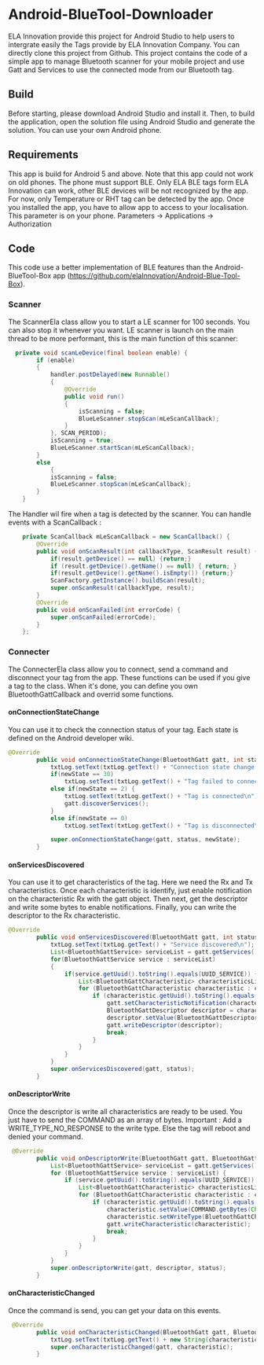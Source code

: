 # Android-BlueTool-Downloader
ELA Innovation provide this project for Android Studio to help users to intergrate easily the Tags provide by ELA Innovation Company. You can directly clone this project from Github. This project contains the code of a simple app to manage Bluetooth scanner for your mobile project and use Gatt and Services to use the connected mode from our Bluetooth tag.

## Build
Before starting, please download Android Studio and install it. Then, to build the application, open the solution file using Android Studio and generate the solution. You can use your own Android phone.

## Requirements
This app is build for Android 5 and above. Note that this app could not work on old phones. The phone must support BLE. Only ELA BLE tags form ELA Innovation can work, other BLE devices will be not recognized by the app. For now, only Temperature or RHT tag can be detected by the app.
Once you installed the app, you have to allow app to access to your localisation. This parameter is on your phone. Parameters -> Applications -> Authorization

## Code
This code use a better implementation of BLE features than the Android-BlueTool-Box app (https://github.com/elaInnovation/Android-Blue-Tool-Box).

### Scanner
The ScannerEla class allow you to start a LE scanner for 100 seconds. You can also stop it whenever you want. LE scanner is launch on the main thread to be more performant, this is the main function of this scanner: 
```java
  private void scanLeDevice(final boolean enable) {
        if (enable)
        {
            handler.postDelayed(new Runnable()
            {
                @Override
                public void run()
                {
                    isScanning = false;
                    BlueLeScanner.stopScan(mLeScanCallback);
                }
            }, SCAN_PERIOD);
            isScanning = true;
            BlueLeScanner.startScan(mLeScanCallback);
        }
        else
            {
            isScanning = false;
            BlueLeScanner.stopScan(mLeScanCallback);
        }
    }
```
The Handler wil fire when a tag is detected by the scanner. You can handle events with a ScanCallback :
```java
    private ScanCallback mLeScanCallback = new ScanCallback() {
        @Override
        public void onScanResult(int callbackType, ScanResult result) {
            if(result.getDevice() == null) {return;}
            if (result.getDevice().getName() == null) { return; }
            if(result.getDevice().getName().isEmpty()) {return;}
            ScanFactory.getInstance().buildScan(result);
            super.onScanResult(callbackType, result);
        }
        @Override
        public void onScanFailed(int errorCode) {
            super.onScanFailed(errorCode);
        }
    };
```

### Connecter
The ConnecterEla class allow you to connect, send a command and disconnect your tag from the app. These functions can be used if you give a tag to the class.
When it's done, you can define you own BluetoothGattCallback and overrid some functions.
#### onConnectionStateChange
You can use it to check the connection status of your tag. Each state is defined on the Android developer wiki.
```java
@Override
        public void onConnectionStateChange(BluetoothGatt gatt, int status, int newState) {
            txtLog.setText(txtLog.getText() + "Connection state change to : " + newState + "\n");
            if(newState == 30)
                txtLog.setText(txtLog.getText() + "Tag failed to connect\n");
            else if(newState == 2) {
                txtLog.setText(txtLog.getText() + "Tag is connected\n");
                gatt.discoverServices();
            }
            else if(newState == 0)
                txtLog.setText(txtLog.getText() + "Tag is disconnected\n");

            super.onConnectionStateChange(gatt, status, newState);
        }
```
#### onServicesDiscovered
You can use it to get characteristics of the tag. Here we need the Rx and Tx characteristics. Once each characteristic is identify, just enable notification on the characteristic Rx with the gatt object. Then next, get the descriptor and write some bytes to enable notifications. Finally, you can write the descriptor to the Rx characteristic.
```java
@Override
        public void onServicesDiscovered(BluetoothGatt gatt, int status) {
            txtLog.setText(txtLog.getText() + "Service discovered\n");
            List<BluetoothGattService> serviceList = gatt.getServices();
            for(BluetoothGattService service : serviceList)
            {
                if(service.getUuid().toString().equals(UUID_SERVICE)) {
                    List<BluetoothGattCharacteristic> characteristicsList = service.getCharacteristics();
                    for (BluetoothGattCharacteristic characteristic : characteristicsList) {
                        if (characteristic.getUuid().toString().equals(UUID_RX)) {
                            gatt.setCharacteristicNotification(characteristic, true);
                            BluetoothGattDescriptor descriptor = characteristic.getDescriptors().get(0);
                            descriptor.setValue(BluetoothGattDescriptor.ENABLE_NOTIFICATION_VALUE);
                            gatt.writeDescriptor(descriptor);
                            break;
                        }
                    }
                }
            }
            super.onServicesDiscovered(gatt, status);
        }
```
#### onDescriptorWrite
Once the descriptor is write all characteristics are ready to be used. You just have to send the COMMAND as an array of bytes. Important : Add a WRITE_TYPE_NO_RESPONSE to the write type. Else the tag will reboot and denied your command.
```java
 @Override
        public void onDescriptorWrite(BluetoothGatt gatt, BluetoothGattDescriptor descriptor, int status) {
            List<BluetoothGattService> serviceList = gatt.getServices();
            for (BluetoothGattService service : serviceList) {
                if (service.getUuid().toString().equals(UUID_SERVICE)) {
                    List<BluetoothGattCharacteristic> characteristicsList = service.getCharacteristics();
                    for (BluetoothGattCharacteristic characteristic : characteristicsList) {
                        if (characteristic.getUuid().toString().equals(UUID_TX)) {
                            characteristic.setValue(COMMAND.getBytes(Charset.forName("UTF-8")));
                            characteristic.setWriteType(BluetoothGattCharacteristic.WRITE_TYPE_NO_RESPONSE);
                            gatt.writeCharacteristic(characteristic);
                            break;
                        }
                    }
                }
            }
            super.onDescriptorWrite(gatt, descriptor, status);
        }
```
#### onCharacteristicChanged
Once the command is send, you can get your data on this events.
```java
 @Override
        public void onCharacteristicChanged(BluetoothGatt gatt, BluetoothGattCharacteristic characteristic) {
            txtLog.setText(txtLog.getText() + new String(characteristic.getValue(), StandardCharsets.UTF_8) + "\n");
            super.onCharacteristicChanged(gatt, characteristic);
        }
```

